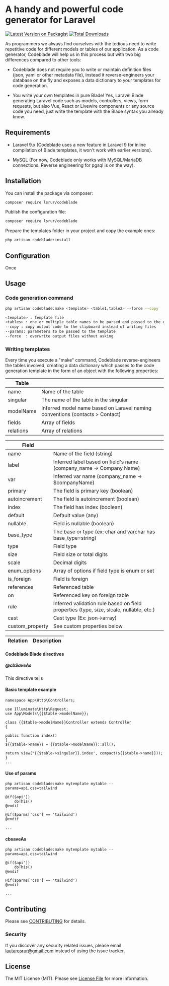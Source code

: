 # A handy and powerful code generator for Laravel

[![Latest Version on Packagist](https://img.shields.io/packagist/v/lsrur/codeblade.svg?style=flat-square)](https://packagist.org/packages/lsrur/codeblade)
[![Total Downloads](https://img.shields.io/packagist/dt/lsrur/codeblade.svg?style=flat-square)](https://packagist.org/packages/lsrur/codeblade)

As programmers we always find ourselves with the tedious need to write repetitive code for different models or tables of our application. As a code generator, Codeblade will help us in this process but with two big differences compared to other tools:

- Codeblade does not require you to write or maintain definition files (json, yaml or other metadata file), instead it reverse-engineers your database on the fly and exposes a data dictionary to your templates for code generation. 

- You write your own templates in pure Blade! Yes, Laravel Blade generating Laravel code such as models, controllers, views, form requests, but also Vue, React or Livewire components or any source code you need, just write the template with the Blade syntax you already know.


## Requirements

- Laravel 9.x (Codeblade uses a new feature in Laravel 9 for inline compilation of Blade templates, it won't work with earlier versions). 

- MySQL (For now, Codeblade only works with MySQL/MariaDB connections. Reverse engineering for pgsql is on the way).

## Installation

You can install the package via composer:

```bash
composer require lsrur/codeblade
```

Publish the configuration file:

```bash
composer require lsrur/codeblade
```

Prepare the templates folder in your project and copy the example ones:

```bash
php artisan codeblade:install
```


## Configuration
Once

## Usage
### Code generation command
```bash
php artisan codeblade:make <template> <table1,table2> --force --copy
```
```bash
<template> : template file 
<tables> : one or multiple table names to be parsed and passed to the generator
--copy : copy output code to the clipboard instead of writing files
--params: parameters to be passed to the template
--force  : overwrite output files without asking
```

### Writing templates
Every time you execute a "make" command, Codeblade reverse-engineers the tables involved, creating a data dictionary which passes to the code generation template in the form of an object with the following properties:


| Table | |
|-----|----|
|name     |Name of the table |
|singular|The name of the table in the singular|
|modelName|Inferred model name based on Laravel naming conventions (contacts > Contact)|
|fields| Array of fields |
|relations| Array of relations  |

| Field | |
|-----|----|
|name     |Name of the field (string)|
|label    |Inferred label based on field's name (company_name -> Company Name)|
|var|Inferred var name (company_name -> $companyName)|
|primary|The field is primary key (boolean)  |
|autoincrement|The field is autoincrement (boolean)|
|index| The field has index (boolean)|
|default|Default value (any)|
|nullable|Field is nullable (boolean)|
|base_type|The base or type (ex: char and varchar has base_type=string)|
|type| Field type |
|size| Field size or total digits |
|scale|Decimal digits|
|enum_options| Array of options if field type is enum or set|
|is_foreign| Field is foreign|
|references| Referenced table|
|on| Referenced key on foreign table|
|rule|Inferred validation rule based on field properties (type, size, slcale, nullable, etc.)|
|cast|Cast type (Ex: json->array)|
|custom_property| See custom properties below| 


| Relation |Description |
|-----|----|

#### Codeblade Blade directives 


##### @cbSaveAs
This directive tells  




#### Basic template example

```
namespace App\Http\Controllers;

use Illuminate\Http\Request;
use App\Models\{{$table->modelName}};

class {{$table->modelName}}Controller extends Controller
{

public function index()
{
${{$table->name}} = {{$table->modelName}}::all();

return view('{{$table->singular}}.index', compact(${{$table->name}}));
}
...
```

#### Use of params

```
php artisan codeblade:make mytemplate mytable --params=api,css=tailwind
```

```
@if($api'])
	doThis()
@endif

@if($parms['css'] == 'tailwind')
@endif

...
```

#### cbsaveAs
```
php artisan codeblade:make mytemplate mytable --params=api,css=tailwind
```

```
@if($api'])
	doThis()
@endif

@if($parms['css'] == 'tailwind')
@endif

...
```

## Contributing

Please see [CONTRIBUTING](CONTRIBUTING.md) for details.

### Security

If you discover any security related issues, please email lautarosrur@gmail.com instead of using the issue tracker.


## License

The MIT License (MIT). Please see [License File](LICENSE.md) for more information.


